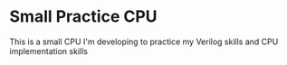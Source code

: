 # Small Practice CPU
This is a small CPU I'm developing to practice my Verilog skills and CPU implementation skills
